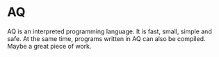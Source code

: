 # AQ
AQ is an interpreted programming language. It is fast, small, simple and safe. At the same time, programs written in AQ can also be compiled. Maybe a great piece of work.
